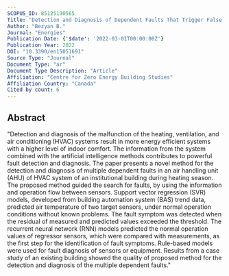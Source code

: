 ```yaml
---
SCOPUS_ID: 85125190565
Title: "Detection and Diagnosis of Dependent Faults That Trigger False Symptoms of Heating and Mechanical Ventilation Systems Using Combined Machine Learning and Rule-Based Techniques"
Author: "Bezyan B."
Journal: "Energies"
Publication Date: {'$date': '2022-03-01T00:00:00Z'}
Publication Year: 2022
DOI: "10.3390/en15051691"
Source Type: "Journal"
Document Type: "ar"
Document Type Description: "Article"
Affiliation: "Centre for Zero Energy Building Studies"
Affiliation Country: "Canada"
Cited by count: 6
---
```


## Abstract
"Detection and diagnosis of the malfunction of the heating, ventilation, and air conditioning (HVAC) systems result in more energy efficient systems with a higher level of indoor comfort. The information from the system combined with the artificial intelligence methods contributes to powerful fault detection and diagnosis. The paper presents a novel method for the detection and diagnosis of multiple dependent faults in an air handling unit (AHU) of HVAC system of an institutional building during heating season. The proposed method guided the search for faults, by using the information and operation flow between sensors. Support vector regression (SVR) models, developed from building automation system (BAS) trend data, predicted air temperature of two target sensors, under normal operation conditions without known problems. The fault symptom was detected when the residual of measured and predicted values exceeded the threshold. The recurrent neural network (RNN) models predicted the normal operation values of regressor sensors, which were compared with measurements, as the first step for the identification of fault symptoms. Rule-based models were used for fault diagnosis of sensors or equipment. Results from a case study of an existing building showed the quality of proposed method for the detection and diagnosis of the multiple dependent faults."
